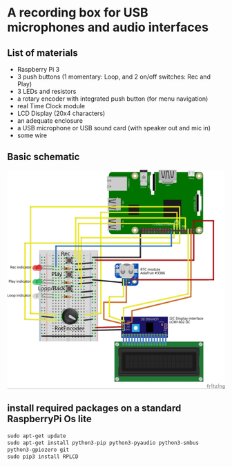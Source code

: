 # A recording box for USB microphones and audio interfaces

## List of materials

- Raspberry Pi 3
- 3 push buttons (1 momentary: Loop, and 2 on/off switches: Rec and Play)
- 3 LEDs and resistors
- a rotary encoder with integrated push button (for menu navigation)
- real Time Clock module
- LCD Display (20x4 characters)
- an adequate enclosure
- a USB microphone or USB sound card (with speaker out and mic in)
- some wire

## Basic schematic
![schematic](recording_box_bb.jpg)

## install required packages on a standard RaspberryPi Os lite
```
sudo apt-get update
sudo apt-get install python3-pip python3-pyaudio python3-smbus python3-gpiozero git 
sudo pip3 install RPLCD
```
